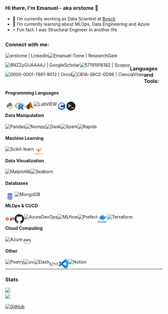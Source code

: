 ### Hi there, I'm Emanuel - aka erstome 👋
- 🔭 I’m currently working as Data Scientist at [Bosch](https://www.bosch.com/)
- 🌱 I’m currently learning about MLOps, Data Engineering and Azure
- ⚡ Fun fact: I was Structural Engineer in another life

### Connect with me:
[<img align=left alt="erstome | LinkedIn" height="30px" src="https://cdn.jsdelivr.net/npm/simple-icons@v3/icons/linkedin.svg" />][linkedin]
[<img align=left alt="Emanuel-Tome | ResearchGate" height="30px" src="https://upload.wikimedia.org/wikipedia/commons/5/5e/ResearchGate_icon_SVG.svg" />][researchgate]
[<img align=left alt="8NZZyGUAAAAJ | GoogleScholar" height="30px" src="https://e7.pngegg.com/pngimages/31/731/png-clipart-google-scholar-education-research-doctor-of-philosophy-scholar-s-logo-monochrome.png" />][googlescholar]
[<img align=left alt="57191916182 | Scopus" height="30px" src="https://retractionwatch.com/wp-content/uploads/2023/12/Screenshot-2023-12-28-at-11.00.49%E2%80%AFAM.png" />][scopus]
[<img align=left alt="0000-0001-7861-9012 | Orcid" height="30px" src="https://upload.wikimedia.org/wikipedia/commons/thumb/0/06/ORCID_iD.svg/1024px-ORCID_iD.svg.png" />][orcid]
[<img align=left alt="CB1A-38C2-0D96 | CienciaVitae" height="30px" src="https://www.fccn.pt/media/2021/03/Ciencia-Vitae-fccn.svg" />][cienciavitae]

[Linkedin]: https://www.linkedin.com/in/erstome/
[researchgate]: https://www.researchgate.net/profile/Emanuel-Tome
[googlescholar]: https://scholar.google.pt/citations?user=8NZZyGUAAAAJ&hl=pt-PT
[scopus]: https://www.scopus.com/authid/detail.uri?authorId=57191916182
[orcid]: https://orcid.org/0000-0001-7861-9012
[cienciavitae]: https://www.cienciavitae.pt//CB1A-38C2-0D96

</br>

### Languages and Tools:


#### Programming Languages

[<img align="left" alt="Python" height="30px" src="https://raw.githubusercontent.com/github/explore/80688e429a7d4ef2fca1e82350fe8e3517d3494d/topics/python/python.png" />][Python]
[<img align="left" alt="R" height="30px" src="https://raw.githubusercontent.com/github/explore/80688e429a7d4ef2fca1e82350fe8e3517d3494d/topics/r/r.png" />][R]
[<img align="left" alt="MatLab" height="30px" src="https://raw.githubusercontent.com/github/explore/80688e429a7d4ef2fca1e82350fe8e3517d3494d/topics/matlab/matlab.png" />][Matlab]
[<img align="left" alt="LabVIEW" height="30px" src="https://user-images.githubusercontent.com/57252765/72805263-bcc17000-3c52-11ea-988c-b4125a068cac.png" />][LabView]
[<img align="left" alt="C" height="30px" src="https://raw.githubusercontent.com/github/explore/80688e429a7d4ef2fca1e82350fe8e3517d3494d/topics/c/c.png" />][C]
[<img align="left" alt="Terminal" height="30px" src="https://raw.githubusercontent.com/github/explore/80688e429a7d4ef2fca1e82350fe8e3517d3494d/topics/terminal/terminal.png" />][Bash]

[Python]: https://www.python.org/
[R]: https://www.r-project.org/about.html
[Matlab]: https://www.mathworks.com
[LabView]: https://en.wikipedia.org/wiki/LabVIEW
[C]: https://en.wikipedia.org/wiki/C_(programming_language)
[Bash]: https://en.wikipedia.org/wiki/Bash_(Unix_shell)
</br>
#### Data Manipulation

[<img align="left" alt="Pandas" height="30px" src="https://upload.wikimedia.org/wikipedia/commons/e/ed/Pandas_logo.svg" />][Pandas]
[<img align="left" alt="Numpy" height="30px" src="https://raw.githubusercontent.com/numpy/numpy/main/branding/logo/primary/numpylogo.svg" />][Numpy]
[<img align="left" alt="Dask" height="30px" src="https://encrypted-tbn0.gstatic.com/images?q=tbn:ANd9GcS5-RH4RMlqx3apU2mMdByJejiX09z4UrJ3VoR3Ilix&s" />][Dask]
[<img align="left" alt="Spark" height="30px" src="https://upload.wikimedia.org/wikipedia/commons/f/f3/Apache_Spark_logo.svg" />][Spark]
[<img align="left" alt="Rapids" height="30px" src="https://rapids.ai/images/RAPIDS-logo.png" />][Rapids]

[Pandas]: https://pandas.pydata.org/
[Numpy]: https://numpy.org/
[Dask]: https://www.dask.org/
[Spark]: https://spark.apache.org/
[Rapids]: https://rapids.ai/
</br>
#### Machine Learning

[<img align="left" alt="Scikit-learn" height="30px" src="https://raw.githubusercontent.com/scikit-learn/scikit-learn/main/doc/logos/scikit-learn-logo.png" />][Scikit-learn]
[<img align="left" alt="Tensorflow" height="30px" src="https://raw.githubusercontent.com/github/explore/80688e429a7d4ef2fca1e82350fe8e3517d3494d/topics/tensorflow/tensorflow.png" />][TensorFlow]

[Scikit-learn]: https://scikit-learn.org
[TensorFlow]: https://www.tensorflow.org
</br>
#### Data Visualization

[<img align="left" alt="Matplotlib" height="30px" src="https://matplotlib.org/stable/_images/sphx_glr_logos2_003.png" />][Matplotlib]
[<img align="left" alt="Seaborn" height="30px" src="https://raw.githubusercontent.com/mwaskom/seaborn/master/doc/_static/logo-wide-lightbg.svg" />][Seaborn]

[Matplotlib]: https://matplotlib.org/
[Seaborn]: https://seaborn.pydata.org/
</br>
#### Databases

[<img align="left" alt="SQL" height="30px" src="https://raw.githubusercontent.com/github/explore/80688e429a7d4ef2fca1e82350fe8e3517d3494d/topics/sql/sql.png" />][SQL]
[<img align="left" alt="MongoDB" height="30px" src="https://banner2.cleanpng.com/20180811/tpu/6ef0041f0e0ace87d1e03031b18a23f5.webp" />][MongoDB]

[SQL]: https://en.wikipedia.org/wiki/SQL
[MongoDB]: https://www.mongodb.com/
</br>
#### MLOps & CI/CD

[<img align="left" alt="Git" height="30px" src="https://raw.githubusercontent.com/github/explore/80688e429a7d4ef2fca1e82350fe8e3517d3494d/topics/git/git.png" />][git]
[<img align="left" alt="GitHub" height="30px" src="https://raw.githubusercontent.com/github/explore/78df643247d429f6cc873026c0622819ad797942/topics/github/github.png" />][github]
[<img align="left" alt="AzureDevOps" height="30px" src="https://miro.medium.com/v2/resize:fit:720/format:webp/1*Ome-oSxDNx7mQxJFZJ-NJg.png" />][AzureDevOps]
[<img align="left" alt="MLflow" height="30px" src="https://datasolut.com/wp-content/uploads/2019/11/MLFlow-logo_white.png" />][Mlflow]
[<img align="left" alt="Prefect" height="30px" src="https://seeklogo.com/images/P/prefect-logo-759C57D41E-seeklogo.com.png" />][Mlflow]
[<img align="left" alt="Docker" height="30px" src="https://raw.githubusercontent.com/github/explore/80688e429a7d4ef2fca1e82350fe8e3517d3494d/topics/docker/docker.png" />][Docker]
[<img align="left" alt="Terraform" height="30px" src="https://encrypted-tbn0.gstatic.com/images?q=tbn:ANd9GcT70caOl3xdD3ov2DzwuQ_89OtN6BpcGb7I1w&s" />][Terraform]

[git]: https://www.git-scm.com/
[github]: https://github.com/
[AzureDevOps]: https://azure.microsoft.com/en-us/products/devops
[MLflow]: https://mlflow.org/
[Prefect]: https://www.prefect.io/
[Docker]: https://www.docker.com/
[Terraform]: https://www.terraform.io/
</br>
#### Cloud Computing

[<img align="left" alt="Azure" height="30px" src="https://avatars.githubusercontent.com/u/6844498?s=200&v=4" />][Azure]
[<img align="left" alt="AWS" height="30px" src="https://raw.githubusercontent.com/github/explore/80688e429a7d4ef2fca1e82350fe8e3517d3494d/topics/aws/aws.png" />][AWS]

[Azure]: https://azure.microsoft.com/en-us
[AWS]: https://aws.amazon.com
</br>
#### Other

[<img align="left" alt="Poetry" height="30px" src="https://miro.medium.com/v2/resize:fit:720/format:webp/1*BOkR9d3IAGLfa92VslfTVw.png" />][Poetry]
[<img align="left" alt="uv" height="30px" src="https://blog.kusho.ai/content/images/size/w960/2024/06/uv-python.webp" />][uv]
[<img align="left" alt="Dash" height="30px" src="https://avatars.githubusercontent.com/u/5997976?s=48&v=4" />][Dash]
[<img align="left" alt="Flask" height="30px" src="https://raw.githubusercontent.com/github/explore/80688e429a7d4ef2fca1e82350fe8e3517d3494d/topics/flask/flask.png" />][Flask]
[<img align="left" alt="Visual Studio Code" height="30px" src="https://raw.githubusercontent.com/github/explore/80688e429a7d4ef2fca1e82350fe8e3517d3494d/topics/visual-studio-code/visual-studio-code.png" />][VSCode]
[<img align="left" alt="Notion" height="30px" src="https://upload.wikimedia.org/wikipedia/commons/4/45/Notion_app_logo.png?20200221181224" />][Notion]

[Poetry]: https://python-poetry.org/
[uv]: https://docs.astral.sh/uv/
[Dash]: https://dash.plotly.com/
[Flask]: https://flask.palletsprojects.com/
[VSCode]: https://code.visualstudio.com/
[Notion]: https://www.notion.so/

</br>

---
### Stats

<img width='900' src="https://github-profile-summary-cards.vercel.app/api/cards/profile-details?username=erstome" />
<br>
<img width='100' src="https://hits.seeyoufarm.com/api/count/incr/badge.svg?url=https%3A%2F%2Fgithub.com%2F{erstome}1212%2Fhit-counter&count_bg=%236DAC3D&title_bg=%23555555&icon=grafana.svg&icon_color=%23E7E7E7&title=hits&edge_flat=false" />

[![GitHub](https://img.shields.io/github/followers/erstome?logo=GitHub&style=for-the-badge)](https://github.com/erstome)

<!--
**erstome/erstome** is a ✨ _special_ ✨ repository because its `README.md` (this file) appears on your GitHub profile.

Here are some ideas to get you started:

- 🔭 I’m currently working on ...
- 🌱 I’m currently learning ...
- 👯 I’m looking to collaborate on ...
- 🤔 I’m looking for help with ...
- 💬 Ask me about ...
- 📫 How to reach me: ...
- 😄 Pronouns: ...
- ⚡ Fun fact: ...

<img width='500' src="https://github-readme-stats-git-masterrstaa-rickstaa.vercel.app/api?username=erstome" />
<img width='500' src="https://github-readme-stats.vercel.app/api/top-langs/?username=erstome" />
-->


